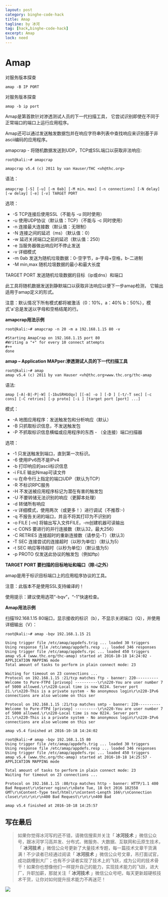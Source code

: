 ```yaml
---
layout: post
category: binghe-code-hack
title: Amap
tagline: by 冰河
tag: [hack,binghe-code-hack]
excerpt: Amap
lock: need
---
```


# Amap

对服务版本探查

```
amap -B IP PORT
```

对服务版本探查

```
amap -b ip port
```

Amap是第首款针对渗透测试人员的下一代扫描工具， 它尝试识别即使在不同于正常端口的端口上运行应用程序。

Amap还可以通过发送触发数据包并在响应字符串列表中查找响应来识别基于非ascii编码的应用程序。

amapcrap - 将随机数据发送到UDP，TCP或SSL端口以获取非法响应:

```
root@kali:~# amapcrap

amapcrap v5.4 (c) 2011 by van Hauser/THC <vh@thc.org>
```

语法：

```
amapcrap [-S] [-u] [-m 0ab] [-M min，max] [-n connections] [-N delay] [-w delay] [-e] [-v] TARGET PORT
```

选项：

- -S TCP连接后使用SSL（不能与 -u 同时使用）
- -u 使用UDP协议（默认值：TCP）（不能与 -c 同时使用）
- -n 连接最大连接数（默认值：无限制）
- -N 连接之间的延迟（ms）（默认值：0）
- -w 延迟关闭端口之前的延迟（默认值：250）
- -e 当服务器做出响应时不停止发送
- -v 详细模式
- -m 0ab 发送为随机垃圾数据：0-空字节，a-字母+空格，b-二进制
- -M min,max 随机垃圾数据的最小和最大长度

TARGET PORT 发送随机垃圾数据的目标（ip或dns）和端口

此工具将随机数据发送到静默端口以获取非法响应以便下一步amap检测， 它输出适用于amap定义的形式。

注意：默认情况下所有模式都将被激活（0：10%，a：40% b：50%），模式'a'总是发送以字母和空格结尾的行。

**amapcrap用法示例**

```
root@kali:~# amapcrap -n 20 -m a 192.168.1.15 80 -v

#Starting AmapCrap on 192.168.1.15 port 80
#Writing a "+" for every 10 connect attempts
#++
done
```

**amap – Application MAPper:渗透测试人员的下一代扫描工具**

```
root@kali:~# amap
amap v5.4 (c) 2011 by van Hauser <vh@thc.org>www.thc.org/thc-amap
```

语法: 

```
amap [-A|-B|-P|-W] [-1buSRHUdqv] [[-m] -o ] [-D ] [-t/-T sec] [-c cons] [-C retries] [-p proto] [-i ] [target port [port] ...]
```

模式：

- -A 地图应用程序：发送触发包和分析响应（默认）
- -B 只抓取标识信息，不发送触发包
- -P 不抓取标识信息横幅或应用程序的东西 - （全连接）端口扫描器

选项：

- -1 只发送触发到端口，直到第一次标识。
- -6 使用IPv6而不是IPv4
- -b 打印响应的ascii标识信息
- -i FILE 输出Nmap可读文件
- -u 在命令行上指定的端口UDP（默认为TCP）
- -R 不标识RPC服务
- -H 不发送被应用程序标记为潜在有害的触发包
- -U 不要转储无法识别的响应（更脚本处理）
- -d 转储所有响应
- -v 详细模式，使用两次（或更多！）进行调试（不推荐:-)
- -q 不报告关闭的端口，并且不将其打印为不识别的
- -o FILE [-m] 将输出写入文件FILE，-m创建机器可读输出
- -c CONS 要进行的并行连接数（默认32，最大256）
- -C RETRIES 连接超时的重新连接数（请参见-T）（默认3）
- -T SEC 连接尝试的连接超时（以秒为单位）（默认为5）
- -t SEC 响应等待超时（以秒为单位）（默认值为5）
- -p PROTO 仅发送此协议的触发包（例如ftp）

**TARGET PORT 要扫描的目标地址和端口（除-i之外）**

amap是用于标识目标端口上的应用程序协议的工具。

注意：此版本不是使用SSL支持编译的！

使用提示：建议使用选项“-bqv”，“-1”快速检查。

**Amap用法示例**

扫描192.168.1.15 80端口，显示接收的标识（b），不显示关闭端口（Q），并使用详细输出（V）：

```
root@kali:~# amap -bqv 192.168.1.15 21

Using trigger file /etc/amap/appdefs.trig ... loaded 30 triggers
Using response file /etc/amap/appdefs.resp ... loaded 346 responses
Using trigger file /etc/amap/appdefs.rpc ... loaded 450 triggers
amap v5.4 (www.thc.org/thc-amap) started at 2016-10-18 14:24:02 - APPLICATION MAPPING mode
Total amount of tasks to perform in plain connect mode: 23

Waiting for timeout on 23 connections ...
Protocol on 192.168.1.15 :21/tcp matches ftp - banner: 220---------- Welcome to Pure-FTPd [privsep] ----------\r\n220-You are user number 7 of 5000 allowed.\r\n220-Local time is now 0224. Server port 21.\r\n220-This is a private system - No anonymous login\r\n220-IPv6 connections are also welcome on this ser

Protocol on 192.168.1.15 :21/tcp matches smtp - banner: 220---------- Welcome to Pure-FTPd [privsep] ----------\r\n220-You are user number 7 of 5000 allowed.\r\n220-Local time is now 0224. Server port 21.\r\n220-This is a private system - No anonymous login\r\n220-IPv6 connections are also welcome on this ser

amap v5.4 finished at 2016-10-18 14:24:02

root@kali:~# amap -bqv 192.168.1.15 80
Using trigger file /etc/amap/appdefs.trig ... loaded 30 triggers
Using response file /etc/amap/appdefs.resp ... loaded 346 responses
Using trigger file /etc/amap/appdefs.rpc ... loaded 450 triggers
amap v5.4 (www.thc.org/thc-amap) started at 2016-10-18 14:25:57 - APPLICATION MAPPING mode

Total amount of tasks to perform in plain connect mode: 23
Waiting for timeout on 23 connections ...

Protocol on 192.168.1.15 :80/tcp matches http - banner: HTTP/1.1 400 Bad Request\r\nServer nginx\r\nDate Tue, 18 Oct 2016 182558 GMT\r\nContent-Type text/html\r\nContent-Length 166\r\nConnection close\r\n\r\n\r\n400 Bad Request\r\n\r\n400 Bad

amap v5.4 finished at 2016-10-18 14:25:57
```


## 写在最后

> 如果你觉得冰河写的还不错，请微信搜索并关注「 **冰河技术** 」微信公众号，跟冰河学习高并发、分布式、微服务、大数据、互联网和云原生技术，「 **冰河技术** 」微信公众号更新了大量技术专题，每一篇技术文章干货满满！不少读者已经通过阅读「 **冰河技术** 」微信公众号文章，吊打面试官，成功跳槽到大厂；也有不少读者实现了技术上的飞跃，成为公司的技术骨干！如果你也想像他们一样提升自己的能力，实现技术能力的飞跃，进大厂，升职加薪，那就关注「 **冰河技术** 」微信公众号吧，每天更新超硬核技术干货，让你对如何提升技术能力不再迷茫！


![](https://img-blog.csdnimg.cn/20200906013715889.png)